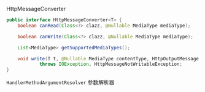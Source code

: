 HttpMessageConverter

```java
public interface HttpMessageConverter<T> {
	boolean canRead(Class<?> clazz, @Nullable MediaType mediaType);

	boolean canWrite(Class<?> clazz, @Nullable MediaType mediaType);

	List<MediaType> getSupportedMediaTypes();

	void write(T t, @Nullable MediaType contentType, HttpOutputMessage outputMessage)
			throws IOException, HttpMessageNotWritableException;
}
```

`HandlerMethodArgumentResolver` 参数解析器
